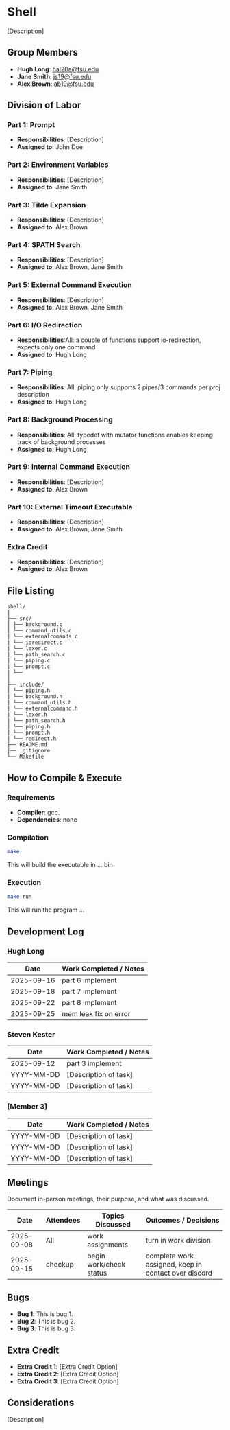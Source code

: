 # Shell

[Description]

## Group Members
- **Hugh Long**: hal20a@fsu.edu
- **Jane Smith**: js19@fsu.edu
- **Alex Brown**: ab19@fsu.edu
## Division of Labor

### Part 1: Prompt
- **Responsibilities**: [Description]
- **Assigned to**: John Doe

### Part 2: Environment Variables
- **Responsibilities**: [Description]
- **Assigned to**: Jane Smith

### Part 3: Tilde Expansion
- **Responsibilities**: [Description]
- **Assigned to**: Alex Brown

### Part 4: $PATH Search
- **Responsibilities**: [Description]
- **Assigned to**: Alex Brown, Jane Smith

### Part 5: External Command Execution
- **Responsibilities**: [Description]
- **Assigned to**: Alex Brown, Jane Smith

### Part 6: I/O Redirection
- **Responsibilities**:All: a couple of functions support io-redirection, expects only one command
- **Assigned to**: Hugh Long

### Part 7: Piping
- **Responsibilities**: All: piping only supports 2 pipes/3 commands per proj description
- **Assigned to**: Hugh Long

### Part 8: Background Processing
- **Responsibilities**: All: typedef with mutator functions enables keeping track of background processes
- **Assigned to**: Hugh Long

### Part 9: Internal Command Execution
- **Responsibilities**: [Description]
- **Assigned to**: Alex Brown

### Part 10: External Timeout Executable
- **Responsibilities**: [Description]
- **Assigned to**: Alex Brown, Jane Smith

### Extra Credit
- **Responsibilities**: [Description]
- **Assigned to**: Alex Brown

## File Listing
```
shell/
│
├── src/
│ ├── background.c
│ └── command_utils.c
| └── externalcomands.c
| └── ioredirect.c
| └── lexer.c
| └── path_search.c
| └── piping.c
| └── prompt.c
| └── 
│
├── include/
│ └── piping.h
| └── background.h
| └── command_utils.h
| └── externalcommand.h
| └── lexer.h
| └── path_search.h
│ └── piping.h
| └── prompt.h
| └── redirect.h
├── README.md
|── .gitignore
└── Makefile
```
## How to Compile & Execute

### Requirements
- **Compiler**: gcc.
- **Dependencies**: none

### Compilation
```bash
make
```
This will build the executable in ... bin
### Execution
```bash
make run
```
This will run the program ...

## Development Log

### Hugh Long

| Date       | Work Completed / Notes |
|------------|------------------------|
| 2025-09-16 | part 6 implement  |
| 2025-09-18 | part 7 implement  |
| 2025-09-22 | part 8 implement  |
| 2025-09-25 | mem leak fix on error    |   
                          
### Steven Kester

| Date       | Work Completed / Notes |
|------------|------------------------|
| 2025-09-12 | part 3 implement  |
| YYYY-MM-DD | [Description of task]  |
| YYYY-MM-DD | [Description of task]  |


### [Member 3]

| Date       | Work Completed / Notes |
|------------|------------------------|
| YYYY-MM-DD | [Description of task]  |
| YYYY-MM-DD | [Description of task]  |
| YYYY-MM-DD | [Description of task]  |


## Meetings
Document in-person meetings, their purpose, and what was discussed.

| Date       | Attendees            | Topics Discussed | Outcomes / Decisions |
|------------|----------------------|------------------|-----------------------|
| 2025-09-08 | All              | work assignments   | turn in work division  |
| 2025-09-15 | checkup              | begin work/check status   | complete work assigned, keep in contact over discord  |



## Bugs
- **Bug 1**: This is bug 1.
- **Bug 2**: This is bug 2.
- **Bug 3**: This is bug 3.

## Extra Credit
- **Extra Credit 1**: [Extra Credit Option]
- **Extra Credit 2**: [Extra Credit Option]
- **Extra Credit 3**: [Extra Credit Option]

## Considerations
[Description]
